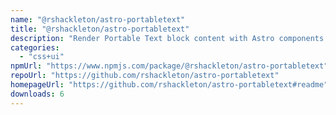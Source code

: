```yaml
---
name: "@rshackleton/astro-portabletext"
title: "@rshackleton/astro-portabletext"
description: "Render Portable Text block content with Astro components."
categories:
  - "css+ui"
npmUrl: "https://www.npmjs.com/package/@rshackleton/astro-portabletext"
repoUrl: "https://github.com/rshackleton/astro-portabletext"
homepageUrl: "https://github.com/rshackleton/astro-portabletext#readme"
downloads: 6
---
```

